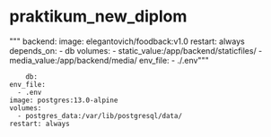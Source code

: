 # praktikum_new_diplom


"""  backend:
    image: elegantovich/foodback:v1.0
    restart: always
    depends_on:
      - db
    volumes:
      - static_value:/app/backend/staticfiles/
      - media_value:/app/backend/media/
    env_file:
      - ./.env"""


        db:
    env_file:
      - .env
    image: postgres:13.0-alpine
    volumes:
      - postgres_data:/var/lib/postgresql/data/
    restart: always